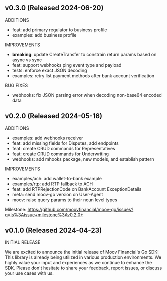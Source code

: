 ## v0.3.0 (Released 2024-06-20)

ADDITIONS

- feat: add primary regulator to business profile
- examples: add business profile 
 
IMPROVEMENTS

- **breaking**: update CreateTransfer to constrain return params based on async vs sync 
- feat: support webhooks ping event type and payload
- tests: enforce exact JSON decoding
- examples: retry list payment methods after bank account verification

BUG FIXES

- webhooks: fix JSON parsing error when decoding non-base64 encoded data

## v0.2.0 (Released 2024-05-16)

ADDITIONS

- examples: add webhooks receiver
- feat: add missing fields for Disputes, add endpoints
- feat: create CRUD commands for Representatives
- feat: create CRUD commands for Underwriting
- webhooks: add mhooks package, new models, and establish pattern

IMPROVEMENTS

- examples/ach: add wallet-to-bank example
- examples/rtp: add RTP fallback to ACH
- feat: add RTPRejectionCode on BankAccount ExceptionDetails
- meta: send moov-go version on User-Agent
- moov: raise query params to their noun level types

Milestone: https://github.com/moovfinancial/moov-go/issues?q=is%3Aissue+milestone%3Av0.2.0+

## v0.1.0 (Released 2024-04-23)

INITIAL RELEASE

We are excited to announce the initial release of Moov Financial's Go SDK! This library is already being
utilized in various production environments. We highly value your input and experiences as we continue to
enhance the SDK. Please don't hesitate to share your feedback, report issues, or discuss your use cases
with us.
